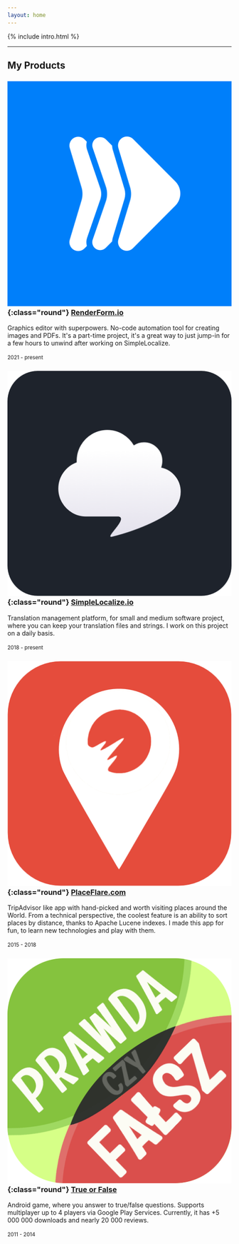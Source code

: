 ```yaml
---
layout: home
---
```


{% include intro.html %}

---

## My Products

### ![RenderForm](/assets/images/renderform-logo@512w.png){:class="round"} [RenderForm.io](https://RenderForm.io) 
Graphics editor with superpowers. No-code automation tool for creating images and PDFs. It's a part-time project,
it's a great way to just jump-in for a few hours to unwind after working on SimpleLocalize.

<small class="text-muted">2021 - present</small>


### ![simplelocalize](/assets/images/simplelocalize-logo.png){:class="round"} [SimpleLocalize.io](https://simplelocalize.io)
Translation management platform, for small and medium software project, where you can keep your translation files and strings.
I work on this project on a daily basis.

<small class="text-muted">2018 - present</small>

### ![placeflare](/assets/images/placeflare-logo.png){:class="round"} [PlaceFlare.com](https://placeflare.com)
TripAdvisor like app with hand-picked and worth visiting places around the World. From a technical perspective, the coolest feature is an ability to sort places by distance, thanks to Apache Lucene indexes.
I made this app for fun, to learn new technologies and play with them.

<small class="text-muted">2015 - 2018</small>

### ![true-or-false](/assets/images/true-or-false-logo.png){:class="round"} [True or False](https://play.google.com/store/apps/details?id=pl.evelanblog.prawdaczyfalsz&hl=pl)
Android game, where you answer to true/false questions. Supports multiplayer up to 4 players via Google Play Services. Currently, it has +5 000 000 downloads and nearly 20 000 reviews.

<small class="text-muted">2011 - 2014</small>
